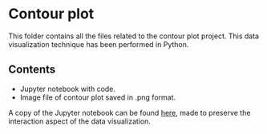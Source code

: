 # Contour plot

This folder contains all the files related to the contour plot project. This data visualization technique has been performed in Python.

## Contents
* Jupyter notebook with code.
* Image file of contour plot saved in .png format.

A copy of the Jupyter notebook can be found [here](https://www.kaggle.com/code/annavidiella/spatial-distribution-of-temperature-plotly), made to preserve the interaction aspect of the data visualization.
